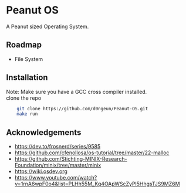 
# Peanut OS

A Peanut sized Operating System.


## Roadmap

- File System

## Installation

Note: Make sure you have a GCC cross compiler installed.  
clone the repo
```bash
    git clone https://github.com/d0ngeun/Peanut-OS.git
    make run
```

## Acknowledgements

 - https://dev.to/frosnerd/series/9585
 - https://github.com/cfenollosa/os-tutorial/tree/master/22-malloc
 - https://github.com/Stichting-MINIX-Research-Foundation/minix/tree/master/minix
 - https://wiki.osdev.org
 - https://www.youtube.com/watch?v=1rnA6wpF0o4&list=PLHh55M_Kq4OApWScZyPl5HhgsTJS9MZ6M